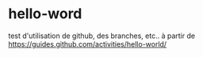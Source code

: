 # hello-word
test d'utilisation de github, des branches, etc.. à partir de https://guides.github.com/activities/hello-world/
